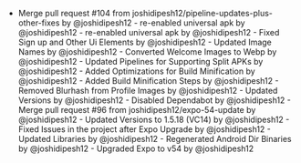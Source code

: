 - Merge pull request #104 from joshidipesh12/pipeline-updates-plus-other-fixes by @joshidipesh12 - re-enabled universal apk by @joshidipesh12 - re-enabled universal apk by @joshidipesh12 - Fixed Sign up and Other Ui Elements by @joshidipesh12 - Updated Image Names by @joshidipesh12 - Converted Welcome Images to Webp by @joshidipesh12 - Updated Pipelines for Supporting Split APKs by @joshidipesh12 - Added Optimizations for Build Minification by @joshidipesh12 - Added Build Minification Steps by @joshidipesh12 - Removed Blurhash from Profile Images by @joshidipesh12 - Updated Versions by @joshidipesh12 - Disabled Dependabot by @joshidipesh12 - Merge pull request #96 from joshidipesh12/expo-54-update by @joshidipesh12 - Updated Versions to 1.5.18 (VC14) by @joshidipesh12 - Fixed Issues in the project after Expo Upgrade by @joshidipesh12 - Updated Libraries by @joshidipesh12 - Regenerated Android Dir Binaries by @joshidipesh12 - Upgraded Expo to v54 by @joshidipesh12
